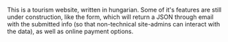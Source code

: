 This is a tourism website, written in hungarian. Some of it's features are still under construction, like the form, which will return a JSON through email with the submitted info (so that non-technical site-admins can interact with the data), as well as online payment options.
